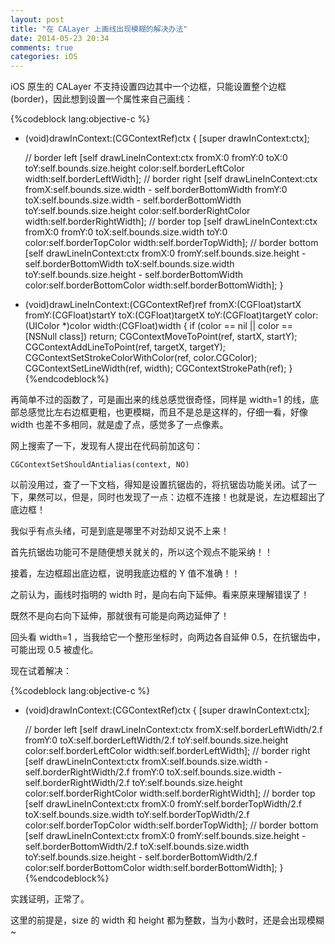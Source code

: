 ```yaml
---
layout: post
title: "在 CALayer 上画线出现模糊的解决办法"
date: 2014-05-23 20:34
comments: true
categories: iOS
---
```

iOS 原生的 CALayer 不支持设置四边其中一个边框，只能设置整个边框(border)，因此想到设置一个属性来自己画线：

{%codeblock lang:objective-c %}
- (void)drawInContext:(CGContextRef)ctx {
    [super drawInContext:ctx];

    // border left
    [self drawLineInContext:ctx
                      fromX:0
                      fromY:0
                        toX:0
                        toY:self.bounds.size.height
                      color:self.borderLeftColor
                      width:self.borderLeftWidth];
    // border right
    [self drawLineInContext:ctx
                      fromX:self.bounds.size.width - self.borderBottomWidth
                      fromY:0
                        toX:self.bounds.size.width - self.borderBottomWidth
                        toY:self.bounds.size.height
                      color:self.borderRightColor
                      width:self.borderRightWidth];
    // border top
    [self drawLineInContext:ctx
                      fromX:0
                      fromY:0
                        toX:self.bounds.size.width
                        toY:0
                      color:self.borderTopColor
                      width:self.borderTopWidth];
    // border bottom
    [self drawLineInContext:ctx
                      fromX:0
                      fromY:self.bounds.size.height - self.borderBottomWidth
                        toX:self.bounds.size.width
                        toY:self.bounds.size.height - self.borderBottomWidth
                      color:self.borderBottomColor
                      width:self.borderBottomWidth];
}

- (void)drawLineInContext:(CGContextRef)ref
                    fromX:(CGFloat)startX
                    fromY:(CGFloat)startY
                      toX:(CGFloat)targetX
                      toY:(CGFloat)targetY
                    color:(UIColor *)color
                    width:(CGFloat)width {
    if (color == nil || color == [NSNull class])
        return;
    CGContextMoveToPoint(ref, startX, startY);
    CGContextAddLineToPoint(ref, targetX, targetY);
    CGContextSetStrokeColorWithColor(ref, color.CGColor);
    CGContextSetLineWidth(ref, width);
    CGContextStrokePath(ref);
}
{%endcodeblock%}

再简单不过的函数了，可是画出来的线总感觉很奇怪，同样是 width=1 的线，底部总感觉比左右边框更粗，也更模糊，而且不是总是这样的，仔细一看，好像 width 也差不多相同，就是虚了点，感觉多了一点像素。

网上搜索了一下，发现有人提出在代码前加这句：

```
CGContextSetShouldAntialias(context, NO)
```

以前没用过，查了一下文档，得知是设置抗锯齿的，将抗锯齿功能关闭。试了一下，果然可以，但是，同时也发现了一点：边框不连接！也就是说，左边框超出了底边框！

我似乎有点头绪，可是到底是哪里不对劲却又说不上来！

首先抗锯齿功能可不是随便想关就关的，所以这个观点不能采纳！！

接着，左边框超出底边框，说明我底边框的 Y 值不准确！！

之前认为，画线时指明的 width 时，是向右向下延伸。看来原来理解错误了！

既然不是向右向下延伸，那就很有可能是向两边延伸了！

回头看 width=1 ，当我给它一个整形坐标时，向两边各自延伸 0.5，在抗锯齿中，可能出现 0.5 被虚化。

现在试着解决：

{%codeblock lang:objective-c %}
- (void)drawInContext:(CGContextRef)ctx {
    [super drawInContext:ctx];

    // border left
    [self drawLineInContext:ctx
                      fromX:self.borderLeftWidth/2.f
                      fromY:0
                        toX:self.borderLeftWidth/2.f
                        toY:self.bounds.size.height
                      color:self.borderLeftColor
                      width:self.borderLeftWidth];
    // border right
    [self drawLineInContext:ctx
                      fromX:self.bounds.size.width - self.borderRightWidth/2.f
                      fromY:0
                        toX:self.bounds.size.width - self.borderRightWidth/2.f
                        toY:self.bounds.size.height
                      color:self.borderRightColor
                      width:self.borderRightWidth];
    // border top
    [self drawLineInContext:ctx
                      fromX:0
                      fromY:self.borderTopWidth/2.f
                        toX:self.bounds.size.width
                        toY:self.borderTopWidth/2.f
                      color:self.borderTopColor
                      width:self.borderTopWidth];
    // border bottom
    [self drawLineInContext:ctx
                      fromX:0
                      fromY:self.bounds.size.height - self.borderBottomWidth/2.f
                        toX:self.bounds.size.width
                        toY:self.bounds.size.height - self.borderBottomWidth/2.f
                      color:self.borderBottomColor
                      width:self.borderBottomWidth];
}
{%endcodeblock%}

实践证明，正常了。

这里的前提是，size 的 width 和 height 都为整数，当为小数时，还是会出现模糊~